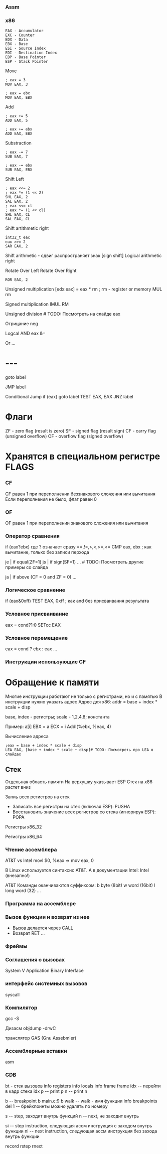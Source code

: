 ### Assm

### x86

```
EAX - Accumulator
EXC - Counter
EDX - Data
EBX - Base
ESI - Source Index
EDI - Destination Index
EBP - Base Pointer
ESP - Stack Pointer
```

Move
```
; eax = 3
MOV EAX, 3

; eax = ebx
MOV EAX, EBX
```

Add
```
; eax += 5
ADD EAX, 5

; eax += ebx
ADD EAX, EBX
```

Substraction
```
; eax -= 7
SUB EAX, 7

; eax -= ebx
SUB EAX, EBX
```

Shift Left
```
; eax <<= 2
; eax *= (1 << 2)
SHL EAX, 2
SAL EAX, 2
; eax <<= cl
; eax *= (1 << cl)
SHL EAX, CL
SAL EAX, CL
```

Shift artithmetic right
```
int32_t eax
eax >>= 2
SAR EAX, 2
```

Shift arithmetic - сдвиг распространяет знак [sign shift]
Logical arithmetic right

Rotate Over Left
Rotate Over Right
```
ROR EAX, 2
```

Unsigned multiplication
[edx:eax] = eax * rm  ; rm - register or memory
MUL rm

Signed multiplication
IMUL RM

Unsigned division  # TODO: Посмотреть на слайде
eax 

Отрицание neg

Logcal AND
eax &= 

Or
...


# ---
goto label

JMP label

Conditional Jump
if (eax) goto label
TEST EAX, EAX
JNZ label


# Флаги
ZF - zero flag (result is zero)
SF - signed flag (result sign)
CF - carry flag (unsigned overflow)
OF - overflow flag (signed overflow)
# Хранятся в специальном регистре FLAGS


### CF
CF равен 1 при переполнении беззнакового сложения или вычитания
Если переполнения не было, флаг равен 0

### OF
OF равен 1 при переполнении знакового сложения или вычитания

### Оператор сравнения
if (eax?ebx)
где ? означает сразу ==,!=,>,<,>=,<=
CMP eax, ebx ; как вычитание, только без записи перхода


je | if equal(ZF=1)
js | if sign(SF=1)
...  # TODO: Посмотреть другие примеры со слайда

ja | if above (CF = 0 and ZF = 0)
...

### Логическое сравнение
if (eax&0xff)
TEST EAX, 0xff  ; как and без присваивания результата

### Условное присваивание
eax = cond?1:0
SETcc EAX

### Условное перемещение
eax = cond ? ebx : eax
...

### Инструкции использующие CF

# Обращение к памяти
Многие инструкции работают не только с регистрами, но и с памятью
В инструкции нужно указать адрес
Адрес для x86:
addr = base + index * scale + disp

base, index - регистры; scale - 1,2,4,8; константа

Пример:
a[i]
EBX = a
ECX = i
Addl(%ebx, %eax, 4)

Вычисление адреса
```
;eax = base + index * scale + disp
LEA EAX, [base + index * scale + disp]# TODO: Посмотреть про LEA в слайдах
```

## Стек
Отдельная область памяти
На верхушку указывает ESP
Стек на x86 растет вниз

Запиь всех регистров на стек
- Записать все регистры на стек (включая ESP): PUSHA
- Восстановить значение всех регистров со стека (игнорируя ESP): POPA

Регистры x86_32

Регистры x86_64


### Чтение ассемблера
AT&T vs Intel
movl $0, %eax => mov eax, 0


В Linux используется синтаксис AT&T.
А в документации Intel: Intel (внезапно!)

AT&T 
Команды оканчиваются суффиксом:
b byte (8bit)
w word (16bit)
l long word (32)
...


### Программа на ассемблере


### Вызов функции и возврат из нее
- Вызов делается через CALL
- Возврат RET
...

### Фреймы

### Соглашения о вызовах
System V Application Binary Interface   

### интерфейс системных вызовов
syscall


### Компилятор
gcc -S

Дизасм
objdump
-drwC

транслятор GAS (Gnu Assebmler)


### Ассемблерные вставки
asm


### GDB
bt - стек вызовов
info registers
info locals
info frame
frame idx -- перейти в кадр стека idx
p -- print
p n -- print n

b -- breakpoint
b main.c:9
b walk  -- walk - имя функции
info breakpoints
del 1 -- брейкпоинты можно удалять по номеру

s -- step, заходит внутрь функций
n -- next, не заходит внутрь

si -- step instruction, следующая ассм инструкция с заходом внутрь функции
ni -- next instruction, следующая ассм инструкция без захода внутрь функции

record 
rstep
rnext
